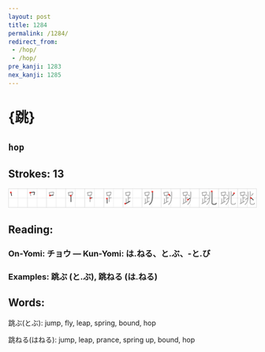 ```yaml
---
layout: post
title: 1284
permalink: /1284/
redirect_from:
 - /hop/
 - /hop/
pre_kanji: 1283
nex_kanji: 1285
---
```


# {跳}

## `hop`

## Strokes: 13

<div class="stroke"><img src="../images/E8B7B3.png" /></div>

## Reading:

### On-Yomi: チョウ &mdash; Kun-Yomi: は.ねる、と.ぶ、-と.び

### Examples: 跳ぶ (と.ぶ), 跳ねる (は.ねる)

## Words:

跳ぶ(とぶ): jump, fly, leap, spring, bound, hop

跳ねる(はねる): jump, leap, prance, spring up, bound, hop
